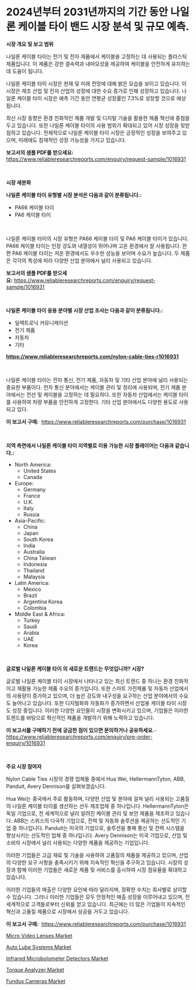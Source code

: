 <p><h1>2024년부터 2031년까지의 기간 동안 나일론 케이블 타이 밴드 시장 분석 및 규모 예측.</h1></p><p><strong>시장 개요 및 보고 범위</strong></p>
<p><p>나일론 케이블 타이는 전기 및 전자 제품에서 케이블을 고정하는 데 사용되는 플라스틱 제품입니다. 이 제품은 강한 결속력과 내마모성을 제공하여 케이블을 안전하게 유지하는 데 도움이 됩니다.</p><p>나일론 케이블 타이 시장은 현재 및 미래 전망에 대해 밝은 모습을 보이고 있습니다. 이 시장은 제조 산업 및 전자 산업의 성장에 대한 수요 증가로 인해 성장하고 있습니다. 나일론 케이블 타이 시장은 예측 기간 동안 연평균 성장률인 7.3%로 성장할 것으로 예상됩니다.</p><p>최신 시장 동향은 환경 친화적인 제품 개발 및 디지털 기술을 활용한 제품 혁신에 중점을 두고 있습니다. 또한 나일론 케이블 타이의 사용 범위가 확대되고 있어 시장 성장을 뒷받침하고 있습니다. 전체적으로 나일론 케이블 타이 시장은 긍정적인 성장을 보여주고 있으며, 미래에도 잠재적인 성장 가능성을 가지고 있습니다.</p></p>
<p><strong>보고서의 샘플 PDF를 받으세요:</strong> <a href="https://www.reliableresearchreports.com/enquiry/request-sample/1016931">https://www.reliableresearchreports.com/enquiry/request-sample/1016931</a></p>
<p>&nbsp;</p>
<p><strong>시장 세분화</strong></p>
<p><strong>나일론 케이블 타이 유형별 시장 분석은 다음과 같이 분류됩니다.:</strong></p>
<p><ul><li>PA66 케이블 타이</li><li>PA6 케이블 타이</li></ul></p>
<p>&nbsp;</p>
<p><p>나일론 케이블 타이의 시장 유형은 PA66 케이블 타이 및 PA6 케이블 타이가 있습니다. PA66 케이블 타이는 인장 강도와 내열성이 뛰어나며 고온 환경에서 잘 사용됩니다. 한편 PA6 케이블 타이는 저온 환경에서도 우수한 성능을 보이며 수요가 높습니다. 두 제품은 각각의 특성에 따라 다양한 산업 분야에서 널리 사용되고 있습니다.</p></p>
<p><strong>보고서의 샘플 PDF를 받으세요:</strong>&nbsp;<a href="https://www.reliableresearchreports.com/enquiry/request-sample/1016931">https://www.reliableresearchreports.com/enquiry/request-sample/1016931</a></p>
<p>&nbsp;</p>
<p><strong> 나일론 케이블 타이 응용 분야별 시장 산업 조사는 다음과 같이 분류됩니다.:</strong></p>
<p><ul><li>일렉트로닉 커뮤니케이션</li><li>전기 제품</li><li>자동차</li><li>기타</li></ul></p>
<p><strong><a href="https://www.reliableresearchreports.com/nylon-cable-ties-r1016931">https://www.reliableresearchreports.com/nylon-cable-ties-r1016931</a></strong></p>
<p>&nbsp;</p>
<p><p>나일론 케이블 타이는 전자 통신, 전기 제품, 자동차 및 기타 산업 분야에 널리 사용되는 중요한 부품이다. 전자 통신 분야에서는 케이블 관리 및 정리에 사용되며, 전기 제품 분야에서는 전선 및 케이블을 고정하는 데 필요하다. 또한 자동차 산업에서는 케이블 타이를 사용하여 차량 부품을 안전하게 고정한다. 기타 산업 분야에서도 다양한 용도로 사용되고 있다.</p></p>
<p><strong>이 보고서 구매:</strong>&nbsp; <a href="https://www.reliableresearchreports.com/purchase/1016931">https://www.reliableresearchreports.com/purchase/1016931</a></p>
<p>&nbsp;</p>
<p><strong>지역 측면에서 나일론 케이블 타이 지역별로 이용 가능한 시장 플레이어는 다음과 같습니다.:</strong></p>
<p><ul>
    <li>
        North America:
        <ul>
            <li>United States</li>
            <li>Canada</li>
        </ul>
    </li>
    <li>
        Europe:
        <ul>
            <li>Germany</li>
            <li>France</li>
            <li>U.K.</li>
            <li>Italy</li>
            <li>Russia</li>
        </ul>
    </li>
    <li>
        Asia-Pacific:
        <ul>
            <li>China</li>
            <li>Japan</li>
            <li>South Korea</li>
            <li>India</li>
            <li>Australia</li>
            <li>China Taiwan</li>
            <li>Indonesia</li>
            <li>Thailand</li>
            <li>Malaysia</li>
        </ul>
    </li>
    <li>
        Latin America:
        <ul>
            <li>Mexico</li>
            <li>Brazil</li>
            <li>Argentina Korea</li>
            <li>Colombia</li>
        </ul>
    </li>
    <li>
        Middle East & Africa:
        <ul>
            <li>Turkey</li>
            <li>Saudi</li>
            <li>Arabia</li>
            <li>UAE</li>
            <li>Korea</li>
        </ul>
    </li>
    </ul></p>
<p>&nbsp;</p>
<p><strong>글로벌 나일론 케이블 타이 의 새로운 트렌드는 무엇입니까? 시장?</strong></p>
<p><p>글로벌 나일론 케이블 타이 시장에서 나타나고 있는 최신 트렌드 중 하나는 환경 친화적이고 재활용 가능한 제품 수요의 증가입니다. 또한 스마트 가전제품 및 자동차 산업에서의 사용량이 증가하고 있으며, 더 높은 강도와 내구성을 요구하는 산업 분야에서의 수요도 늘어나고 있습니다. 또한 디지털화와 자동화가 증가하면서 산업용 케이블 타이 시장도 성장 중입니다. 이러한 다양한 요인들이 시장을 변화시키고 있으며, 기업들은 이러한 트렌드를 바탕으로 혁신적인 제품을 개발하기 위해 노력하고 있습니다.</p></p>
<p><strong>이 보고서를 구매하기 전에 궁금한 점이 있으면 문의하거나 공유하세요.</strong>- <a href="https://www.reliableresearchreports.com/enquiry/pre-order-enquiry/1016931">https://www.reliableresearchreports.com/enquiry/pre-order-enquiry/1016931</a></p>
<p>&nbsp;</p>
<p><strong>주요 시장 참여자</strong></p>
<p><p>Nylon Cable Ties 시장의 경쟁 업체들 중에서 Hua Wei, HellermannTyton, ABB, Panduit, Avery Dennison를 살펴보겠습니다. </p><p>Hua Wei는 중국에서 주로 활동하며, 다양한 산업 및 분야에 걸쳐 널리 사용되는 고품질의 나일론 케이블 타이를 생산하는 선두 제조업체 중 하나입니다. HellermannTyton은 독일 기업으로, 전 세계적으로 널리 알려진 케이블 관리 및 보안 제품을 제조하고 있습니다. ABB는 스위스의 다국적 기업으로, 전력 및 자동화 솔루션을 제공하는 선도적인 기업 중 하나입니다. Panduit는 미국의 기업으로, 솔루션을 통해 통신 및 전력 시스템을 향상시키는 선도적인 업체 중 하나입니다. Avery Dennison는 미국 기업으로, 산업 및 소비자 시장에서 널리 사용되는 다양한 제품을 제공하는 기업입니다.</p><p>이러한 기업들은 고급 재료 및 기술을 사용하여 고품질의 제품을 제공하고 있으며, 산업의 다양한 요구 사항을 충족시키기 위해 지속적인 혁신을 추구하고 있습니다. 시장의 성장과 함께 이러한 기업들은 새로운 제품 및 서비스를 출시하여 시장 점유율을 확대하고 있습니다.</p><p>이러한 기업들의 매출은 다양한 요인에 따라 달라지며, 정확한 수치는 회사별로 상이할 수 있습니다. 그러나 이러한 기업들은 모두 안정적인 매출 성장을 이루어내고 있으며, 전 세계적으로 고객들로부터 신뢰를 얻고 있습니다. 최근에는 더 많은 기업들이 지속적인 혁신과 고품질 제품으로 시장에서 성공을 거두고 있습니다.</p></p>
<p><strong>이 보고서 구매:</strong>&nbsp;&nbsp;<a href="https://www.reliableresearchreports.com/purchase/1016931">https://www.reliableresearchreports.com/purchase/1016931</a></p>
<p><p><a href="https://www.linkedin.com/pulse/micro-video-lenses-market-trends-forecast-competitive-analysis-jb5ke?trackingId=BmLMb3wVr49e8riFyPuCtg%3D%3D">Micro Video Lenses Market</a></p><p><a href="https://view.publitas.com/reportprime-1/auto-lube-systems-market-insight-market-trends-growth-forecasted-from-2024-to-2031/">Auto Lube Systems Market</a></p><p><a href="https://www.linkedin.com/pulse/infrared-microbolometer-detectors-market-competitive-analysis-tpoue?trackingId=1Cg2KyI%2Bx%2BJrl1DlvxO3vA%3D%3D">Infrared Microbolometer Detectors Market</a></p><p><a href="https://github.com/Chiragrp22/Market-Research-Report-List-4/blob/main/torque-analyzer-market.md">Torque Analyzer Market</a></p><p><a href="https://sore-arch-6db.notion.site/Fundus-Cameras-Market-Focuses-on-Market-Share-Size-and-Projected-Forecast-Till-2031-a41a948c90ec477f86aecd3a6c18c5ff">Fundus Cameras Market</a></p></p>